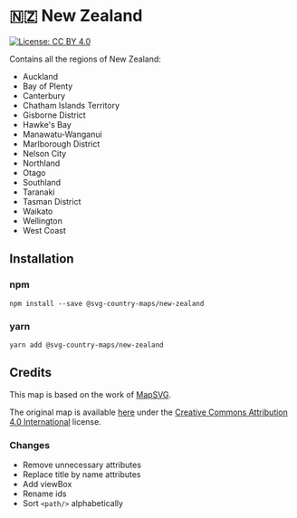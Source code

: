 # 🇳🇿 New Zealand

[![License: CC BY 4.0](https://img.shields.io/badge/License-CC%20BY%204.0-blue.svg)](https://creativecommons.org/licenses/by/4.0/)

Contains all the regions of New Zealand:
* Auckland
* Bay of Plenty
* Canterbury
* Chatham Islands Territory
* Gisborne District
* Hawke's Bay
* Manawatu-Wanganui
* Marlborough District
* Nelson City
* Northland
* Otago
* Southland
* Taranaki
* Tasman District
* Waikato
* Wellington
* West Coast

## Installation

### npm

`npm install --save @svg-country-maps/new-zealand`

### yarn

`yarn add @svg-country-maps/new-zealand`

## Credits

This map is based on the work of [MapSVG](https://mapsvg.com).

The original map is available [here](https://mapsvg.com/maps/new-zealand) under the [Creative Commons Attribution 4.0 International](https://creativecommons.org/licenses/by/4.0/) license.

### Changes

* Remove unnecessary attributes
* Replace title by name attributes
* Add viewBox
* Rename ids
* Sort `<path/>` alphabetically
